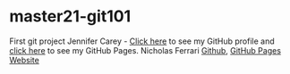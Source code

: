 # master21-git101
First git project
Jennifer Carey - [Click here](https://github.com/jennifer-carey) to see my GitHub profile and [click here](https://jennifer-carey.github.io/) to see my GitHub Pages.
Nicholas Ferrari [Github](https://github.com/NickFerra), [GitHub Pages Website](https://nickferra.github.io/NickWeb/)


